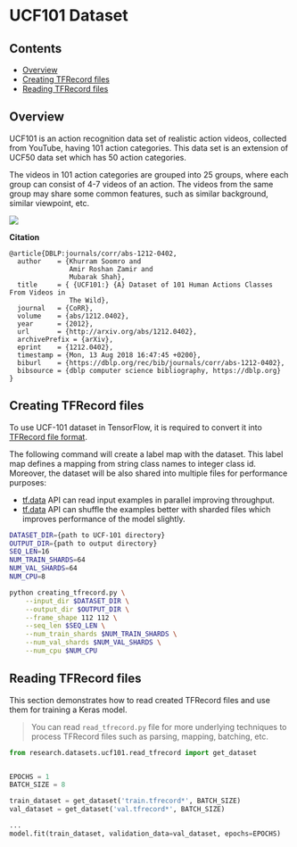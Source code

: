 # UCF101 Dataset <!-- omit in toc -->

## Contents <!-- omit in toc -->

- [Overview](#overview)
- [Creating TFRecord files](#creating-tfrecord-files)
- [Reading TFRecord files](#reading-tfrecord-files)

## Overview

UCF101 is an action recognition data set of realistic action videos, collected from YouTube, having 101 action categories. This data set is an extension of UCF50 data set which has 50 action categories.

The videos in 101 action categories are grouped into 25 groups, where each group can consist of 4-7 videos of an action. The videos from the same group may share some common features, such as similar background, similar viewpoint, etc.

![](https://www.crcv.ucf.edu/data/UCF101/UCF101.jpg)

**Citation**

```
@article{DBLP:journals/corr/abs-1212-0402,
  author    = {Khurram Soomro and
               Amir Roshan Zamir and
               Mubarak Shah},
  title     = { {UCF101:} {A} Dataset of 101 Human Actions Classes From Videos in
               The Wild},
  journal   = {CoRR},
  volume    = {abs/1212.0402},
  year      = {2012},
  url       = {http://arxiv.org/abs/1212.0402},
  archivePrefix = {arXiv},
  eprint    = {1212.0402},
  timestamp = {Mon, 13 Aug 2018 16:47:45 +0200},
  biburl    = {https://dblp.org/rec/bib/journals/corr/abs-1212-0402},
  bibsource = {dblp computer science bibliography, https://dblp.org}
}
```

## Creating TFRecord files

To use UCF-101 dataset in TensorFlow, it is required to convert it into [TFRecord file format](../../../docs/tfrecord.md).

The following command will create a label map with the dataset. This label map defines a mapping from string class names to integer class id. Moreover, the dataset will be also shared into multiple files for performance purposes:

- [tf.data](https://www.tensorflow.org/guide/data) API can read input examples in parallel improving throughput.
- [tf.data](https://www.tensorflow.org/guide/data) API can shuffle the examples better with sharded files which improves performance of the model slightly.

```sh
DATASET_DIR={path to UCF-101 directory}
OUTPUT_DIR={path to output directory}
SEQ_LEN=16
NUM_TRAIN_SHARDS=64
NUM_VAL_SHARDS=64
NUM_CPU=8

python creating_tfrecord.py \
    --input_dir $DATASET_DIR \
    --output_dir $OUTPUT_DIR \
    --frame_shape 112 112 \
    --seq_len $SEQ_LEN \
    --num_train_shards $NUM_TRAIN_SHARDS \
    --num_val_shards $NUM_VAL_SHARDS \
    --num_cpu $NUM_CPU
```

## Reading TFRecord files

This section demonstrates how to read created TFRecord files and use them for training a Keras model.

> You can read `read_tfrecord.py` file for more underlying techniques to process TFRecord files such as parsing, mapping, batching, etc.

```python
from research.datasets.ucf101.read_tfrecord import get_dataset


EPOCHS = 1
BATCH_SIZE = 8

train_dataset = get_dataset('train.tfrecord*', BATCH_SIZE)
val_dataset = get_dataset('val.tfrecord*', BATCH_SIZE)

...
model.fit(train_dataset, validation_data=val_dataset, epochs=EPOCHS)
```

